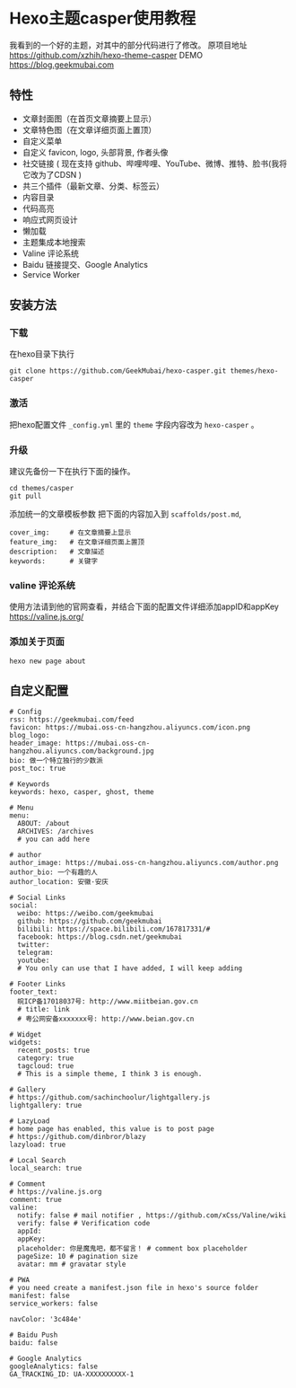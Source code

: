 # Hexo主题casper使用教程
我看到的一个好的主题，对其中的部分代码进行了修改。 
原项目地址 https://github.com/xzhih/hexo-theme-casper
DEMO https://blog.geekmubai.com

## 特性
- 文章封面图（在首页文章摘要上显示）
- 文章特色图（在文章详细页面上置顶）
- 自定义菜单
- 自定义 favicon, logo, 头部背景, 作者头像
- 社交链接 ( 现在支持 github、哔哩哔哩、YouTube、微博、推特、脸书(我将它改为了CDSN )
- 共三个插件（最新文章、分类、标签云）
- 内容目录
- 代码高亮
- 响应式网页设计
- 懒加载
- 主题集成本地搜索
- Valine 评论系统
- Baidu 链接提交、Google Analytics
- Service Worker

## 安装方法
### 下载
在hexo目录下执行
```
git clone https://github.com/GeekMubai/hexo-casper.git themes/hexo-casper
```
### 激活
把hexo配置文件 `_config.yml` 里的 `theme` 字段内容改为 `hexo-casper` 。

### 升级
建议先备份一下在执行下面的操作。
```
cd themes/casper 
git pull
```
添加统一的文章模板参数
把下面的内容加入到 `scaffolds/post.md`,
```
cover_img:     # 在文章摘要上显示
feature_img:   # 在文章详细页面上置顶
description:   # 文章描述
keywords:      # 关键字
```
### valine 评论系统
使用方法请到他的官网查看，并结合下面的配置文件详细添加appID和appKey
https://valine.js.org/

### 添加关于页面
```
hexo new page about
```

## 自定义配置
```
# Config
rss: https://geekmubai.com/feed         
favicon: https://mubai.oss-cn-hangzhou.aliyuncs.com/icon.png
blog_logo: 
header_image: https://mubai.oss-cn-hangzhou.aliyuncs.com/background.jpg
bio: 做一个特立独行的少数派
post_toc: true

# Keywords
keywords: hexo, casper, ghost, theme

# Menu
menu:
  ABOUT: /about
  ARCHIVES: /archives
  # you can add here

# author
author_image: https://mubai.oss-cn-hangzhou.aliyuncs.com/author.png
author_bio: 一个有趣的人
author_location: 安徽·安庆

# Social Links
social:
  weibo: https://weibo.com/geekmubai
  github: https://github.com/geekmubai
  bilibili: https://space.bilibili.com/167817331/#
  facebook: https://blog.csdn.net/geekmubai
  twitter: 
  telegram:
  youtube: 
  # You only can use that I have added, I will keep adding

# Footer Links
footer_text: 
  皖ICP备17018037号: http://www.miitbeian.gov.cn
  # title: link
  # 粤公网安备xxxxxxx号: http://www.beian.gov.cn

# Widget
widgets:
  recent_posts: true
  category: true
  tagcloud: true
  # This is a simple theme, I think 3 is enough.

# Gallery
# https://github.com/sachinchoolur/lightgallery.js
lightgallery: true

# LazyLoad
# home page has enabled, this value is to post page
# https://github.com/dinbror/blazy
lazyload: true

# Local Search
local_search: true

# Comment
# https://valine.js.org
comment: true
valine:
  notify: false # mail notifier , https://github.com/xCss/Valine/wiki 
  verify: false # Verification code
  appId: 
  appKey: 
  placeholder: 你是魔鬼吧，都不留言！ # comment box placeholder
  pageSize: 10 # pagination size
  avatar: mm # gravatar style

# PWA
# you need create a manifest.json file in hexo's source folder
manifest: false
service_workers: false

navColor: '3c484e'

# Baidu Push
baidu: false

# Google Analytics
googleAnalytics: false
GA_TRACKING_ID: UA-XXXXXXXXXX-1

```
